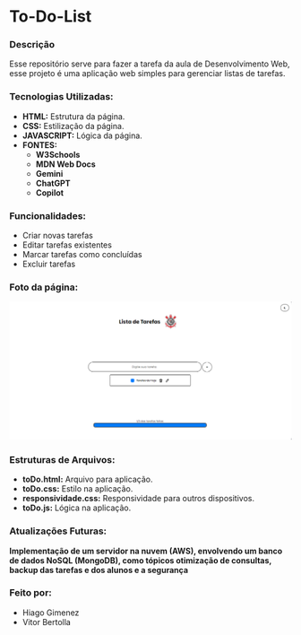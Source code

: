 # To-Do-List
### Descrição
Esse repositório serve para fazer a tarefa da aula de Desenvolvimento Web, esse projeto é uma aplicação web simples para gerenciar listas de tarefas.

### Tecnologias Utilizadas:
* **HTML:** Estrutura da página.
* **CSS:** Estilização da página.
* **JAVASCRIPT:** Lógica da página.
* **FONTES:**
    * **W3Schools**
    * **MDN Web Docs**
    * **Gemini**
    * **ChatGPT**
    * **Copilot**

### Funcionalidades:
* Criar novas tarefas
* Editar tarefas existentes
* Marcar tarefas como concluídas
* Excluir tarefas

### Foto da página:
![alt text](image.png)

### Estruturas de Arquivos:
* **toDo.html:** Arquivo para aplicação.
* **toDo.css:** Estilo na aplicação.
* **responsividade.css:** Responsividade para outros dispositivos.
* **toDo.js:** Lógica na aplicação.

### Atualizações Futuras:
**Implementação de um servidor na nuvem (AWS), envolvendo um banco de dados NoSQL (MongoDB), como tópicos otimização de consultas, backup das tarefas e dos alunos e a segurança**

### Feito por:
- Hiago Gimenez
- Vitor Bertolla